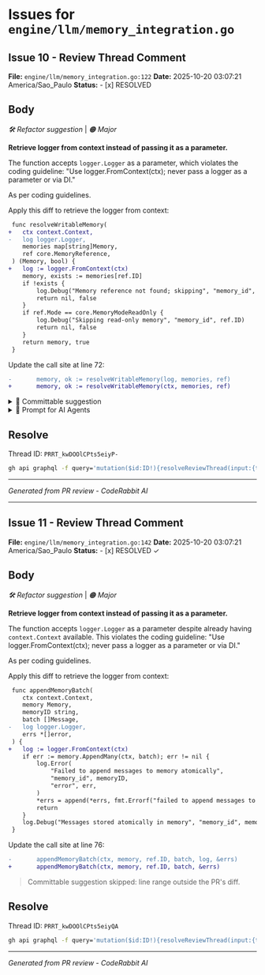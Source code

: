 # Issues for `engine/llm/memory_integration.go`

## Issue 10 - Review Thread Comment

**File:** `engine/llm/memory_integration.go:122`
**Date:** 2025-10-20 03:07:21 America/Sao_Paulo
**Status:** - [x] RESOLVED

## Body

_🛠️ Refactor suggestion_ | _🟠 Major_

**Retrieve logger from context instead of passing it as a parameter.**

The function accepts `logger.Logger` as a parameter, which violates the coding guideline: "Use logger.FromContext(ctx); never pass a logger as a parameter or via DI."



As per coding guidelines.

Apply this diff to retrieve the logger from context:

```diff
 func resolveWritableMemory(
+	ctx context.Context,
-	log logger.Logger,
 	memories map[string]Memory,
 	ref core.MemoryReference,
 ) (Memory, bool) {
+	log := logger.FromContext(ctx)
 	memory, exists := memories[ref.ID]
 	if !exists {
 		log.Debug("Memory reference not found; skipping", "memory_id", ref.ID)
 		return nil, false
 	}
 	if ref.Mode == core.MemoryModeReadOnly {
 		log.Debug("Skipping read-only memory", "memory_id", ref.ID)
 		return nil, false
 	}
 	return memory, true
 }
```

Update the call site at line 72:

```diff
-		memory, ok := resolveWritableMemory(log, memories, ref)
+		memory, ok := resolveWritableMemory(ctx, memories, ref)
```

<!-- suggestion_start -->

<details>
<summary>📝 Committable suggestion</summary>

> ‼️ **IMPORTANT**
> Carefully review the code before committing. Ensure that it accurately replaces the highlighted code, contains no missing lines, and has no issues with indentation. Thoroughly test & benchmark the code to ensure it meets the requirements.

```suggestion
func resolveWritableMemory(
	ctx context.Context,
	memories map[string]Memory,
	ref core.MemoryReference,
) (Memory, bool) {
	log := logger.FromContext(ctx)
	memory, exists := memories[ref.ID]
	if !exists {
		log.Debug("Memory reference not found; skipping", "memory_id", ref.ID)
		return nil, false
	}
	if ref.Mode == core.MemoryModeReadOnly {
		log.Debug("Skipping read-only memory", "memory_id", ref.ID)
		return nil, false
	}
	return memory, true
}
```

</details>

<!-- suggestion_end -->

<details>
<summary>🤖 Prompt for AI Agents</summary>

```
In engine/llm/memory_integration.go around lines 107 to 122, the function
resolveWritableMemory currently takes a logger.Logger parameter which violates
the guideline to retrieve loggers from context; change the signature to accept a
context.Context instead of logger.Logger, call logger.FromContext(ctx) inside
the function to obtain the logger, and replace uses of the passed-in log with
that logger; also update the call site at line 72 to pass the existing context
(instead of a logger) when invoking resolveWritableMemory.
```

</details>

<!-- This is an auto-generated comment by CodeRabbit -->

## Resolve

Thread ID: `PRRT_kwDOOlCPts5eiyP-`

```bash
gh api graphql -f query='mutation($id:ID!){resolveReviewThread(input:{threadId:$id}){thread{isResolved}}}' -F id=PRRT_kwDOOlCPts5eiyP-
```

---
*Generated from PR review - CodeRabbit AI*


---

## Issue 11 - Review Thread Comment

**File:** `engine/llm/memory_integration.go:142`
**Date:** 2025-10-20 03:07:21 America/Sao_Paulo
**Status:** - [x] RESOLVED ✓

## Body

_🛠️ Refactor suggestion_ | _🟠 Major_

**Retrieve logger from context instead of passing it as a parameter.**

The function accepts `logger.Logger` as a parameter despite already having `context.Context` available. This violates the coding guideline: "Use logger.FromContext(ctx); never pass a logger as a parameter or via DI."



As per coding guidelines.

Apply this diff to retrieve the logger from context:

```diff
 func appendMemoryBatch(
 	ctx context.Context,
 	memory Memory,
 	memoryID string,
 	batch []Message,
-	log logger.Logger,
 	errs *[]error,
 ) {
+	log := logger.FromContext(ctx)
 	if err := memory.AppendMany(ctx, batch); err != nil {
 		log.Error(
 			"Failed to append messages to memory atomically",
 			"memory_id", memoryID,
 			"error", err,
 		)
 		*errs = append(*errs, fmt.Errorf("failed to append messages to memory %s: %w", memoryID, err))
 		return
 	}
 	log.Debug("Messages stored atomically in memory", "memory_id", memoryID)
 }
```

Update the call site at line 76:

```diff
-		appendMemoryBatch(ctx, memory, ref.ID, batch, log, &errs)
+		appendMemoryBatch(ctx, memory, ref.ID, batch, &errs)
```


> Committable suggestion skipped: line range outside the PR's diff.

<!-- This is an auto-generated comment by CodeRabbit -->

## Resolve

Thread ID: `PRRT_kwDOOlCPts5eiyQA`

```bash
gh api graphql -f query='mutation($id:ID!){resolveReviewThread(input:{threadId:$id}){thread{isResolved}}}' -F id=PRRT_kwDOOlCPts5eiyQA
```

---
*Generated from PR review - CodeRabbit AI*
